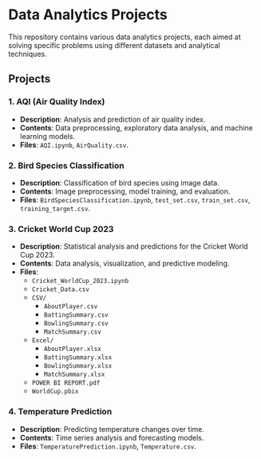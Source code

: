 # Data Analytics Projects

This repository contains various data analytics projects, each aimed at solving specific problems using different datasets and analytical techniques.

## Projects

### 1. AQI (Air Quality Index)
- **Description**: Analysis and prediction of air quality index.
- **Contents**: Data preprocessing, exploratory data analysis, and machine learning models.
- **Files**: `AQI.ipynb`, `AirQuality.csv`.

### 2. Bird Species Classification
- **Description**: Classification of bird species using image data.
- **Contents**: Image preprocessing, model training, and evaluation.
- **Files**: `BirdSpeciesClassification.ipynb`, `test_set.csv`, `train_set.csv`, `training_target.csv`.

### 3. Cricket World Cup 2023
- **Description**: Statistical analysis and predictions for the Cricket World Cup 2023.
- **Contents**: Data analysis, visualization, and predictive modeling.
- **Files**: 
  - `Cricket_WorldCup_2023.ipynb`
  - `Cricket_Data.csv`
  - `CSV/`
    - `AboutPlayer.csv`
    - `BattingSummary.csv`
    - `BowlingSummary.csv`
    - `MatchSummary.csv`
  - `Excel/`
    - `AboutPlayer.xlsx`
    - `BattingSummary.xlsx`
    - `BowlingSummary.xlsx`
    - `MatchSummary.xlsx`
  - `POWER BI REPORT.pdf`
  - `WorldCup.pbix`

### 4. Temperature Prediction
- **Description**: Predicting temperature changes over time.
- **Contents**: Time series analysis and forecasting models.
- **Files**: `TemperaturePrediction.ipynb`, `Temperature.csv`.
